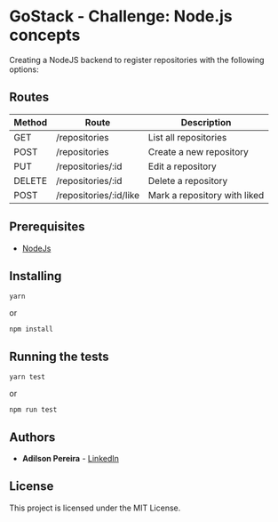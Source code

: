 # GoStack - Challenge: Node.js concepts

Creating a NodeJS backend to register repositories with the following options:

## Routes

|Method|Route|Description|
|------|-----|-----------|
|GET|/repositories|List all repositories|
|POST|/repositories|Create a new repository|
|PUT|/repositories/:id|Edit a repository|
|DELETE|/repositories/:id|Delete a repository|
|POST|/repositories/:id/like|Mark a repository with liked|

## Prerequisites

- [NodeJs](https://nodejs.org/en/download/)

## Installing

```
yarn
```
or
```
npm install
```

## Running the tests

```
yarn test
```
or
```
npm run test
```

## Authors

* **Adilson Pereira** - [LinkedIn](https://www.linkedin.com/in/pereiradilson/)

## License

This project is licensed under the MIT License.
